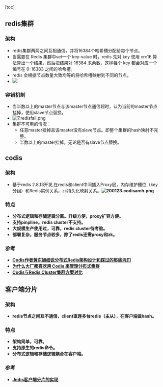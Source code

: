 [toc]
## redis集群 ##
### 架构 ###
- redis集群两两之间互相通信，并将16384个哈希槽分配给每个节点。
- 当需要在 Redis 集群中set一个 key-value 时，redis 先对 key 使用 crc16 算法算出一个结果，然后把结果对 16384 求余数，这样每个 key 都会对应一个编号在 0-16383 之间的哈希槽。
- redis 会根据节点数量大致均等的将哈希槽映射到不同的节点。
- ![](https://img-blog.csdn.net/20180404221833788?watermark/2/text/aHR0cHM6Ly9ibG9nLmNzZG4ubmV0L3FxXzQwMzY5ODI5/font/5a6L5L2T/fontsize/400/fill/I0JBQkFCMA==/dissolve/70)

### 容错机制 ###
- 当半数以上的master节点与该master节点通信超时，认为当前的master节点挂掉，使用slave节点替换。
- ![7.redisfail.png](https://img-blog.csdn.net/20180404222440876)
- 集群不可用的情况：
    - 任意master挂掉且该master没有slave节点。即整个集群的hash映射不完整。
    - 半数以上的master挂掉。无论是否有slave节点替换。

## codis ##
### 架构 ###
- 基于redis 2.8.13开发,在redis和client中间插入Proxy层，内存维护槽位（key分组）和Redis实例关系，zk持久化映射关系。<b>![200123.codisarch.png](https://img-blog.csdnimg.cn/20200123161018149.png)

### 特点 ###
- 分布式逻辑和存储逻辑分离。升级方便，proxy扩容方便。
- 支持pinpline。redis cluster不支持。
- 大规模生产使用过，可靠，redis cluster待考验。
- 部署复杂。服务节点较多，除了redis还需proxy和zk。

### 参考 ###
- [Codis作者黄东旭细说分布式Redis架构设计和踩过的那些坑们](https://www.open-open.com/lib/view/open1436360508098.html)
- [为什么大厂都喜欢用 Codis 来管理分布式集群](https://juejin.im/post/5c132b076fb9a04a08218eef)
- [Codis与Redis Cluster集群方案对比](https://blog.csdn.net/tiandao321/article/details/88353128)

## 客户端分片 ##
### 架构 ###
- redis节点之间互不通信，client直连多台redis（主从），在客户端做hash。

### 特点 ###
- 架构简单，可靠。
- 支持原生的redis命令。
- 分布式逻辑和存储逻辑耦合在客户端。

### 参考 ###
- [Jedis客户端分片的实现](https://www.jianshu.com/p/af0ea8d61dda)
